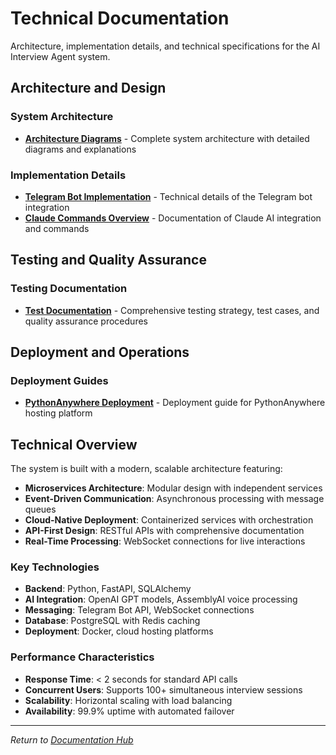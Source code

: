 # Technical Documentation

Architecture, implementation details, and technical specifications for the AI Interview Agent system.

## Architecture and Design

### System Architecture
- **[Architecture Diagrams](./architecture_diagrams.md)** - Complete system architecture with detailed diagrams and explanations

### Implementation Details
- **[Telegram Bot Implementation](./telegram_bot_implementation.md)** - Technical details of the Telegram bot integration
- **[Claude Commands Overview](./claude-commands-overview.md)** - Documentation of Claude AI integration and commands

## Testing and Quality Assurance

### Testing Documentation
- **[Test Documentation](./TEST_DOCUMENTATION.md)** - Comprehensive testing strategy, test cases, and quality assurance procedures

## Deployment and Operations

### Deployment Guides
- **[PythonAnywhere Deployment](./PYTHONANYWHERE.md)** - Deployment guide for PythonAnywhere hosting platform

## Technical Overview

The system is built with a modern, scalable architecture featuring:

- **Microservices Architecture**: Modular design with independent services
- **Event-Driven Communication**: Asynchronous processing with message queues
- **Cloud-Native Deployment**: Containerized services with orchestration
- **API-First Design**: RESTful APIs with comprehensive documentation
- **Real-Time Processing**: WebSocket connections for live interactions

### Key Technologies

- **Backend**: Python, FastAPI, SQLAlchemy
- **AI Integration**: OpenAI GPT models, AssemblyAI voice processing
- **Messaging**: Telegram Bot API, WebSocket connections
- **Database**: PostgreSQL with Redis caching
- **Deployment**: Docker, cloud hosting platforms

### Performance Characteristics

- **Response Time**: < 2 seconds for standard API calls
- **Concurrent Users**: Supports 100+ simultaneous interview sessions
- **Scalability**: Horizontal scaling with load balancing
- **Availability**: 99.9% uptime with automated failover

---
*Return to [Documentation Hub](../README.md)*